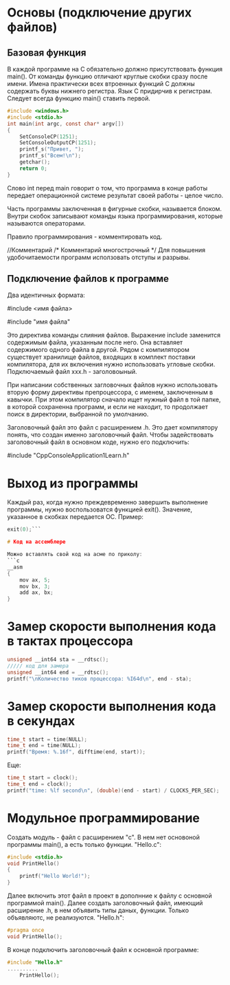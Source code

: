 # Основы (подключение других файлов)


## Базовая функция

В каждой программе на C обязательно должно присутствовать функция main(). От команды функцию отличают круглые скобки сразу после имени. Имена практически всех втроенных функций С должны содержать буквы нижнего регистра. Язык С придирчив к регистрам. Следует всегда функцию main() ставить первой.
```c
#include <windows.h>
#include <stdio.h>
int main(int argc, const char* argv[])
{
	SetConsoleCP(1251);
    SetConsoleOutputCP(1251);
	printf_s("Привет, ");
	printf_s("Всем!\n");	
	getchar();
	return 0;
}
```
Слово int перед main говорит о том, что программа в конце работы передает операционной системе результат своей работы - целое число.

Часть программы заключенная в фигурные скобки, называется блоком. Внутри скобок записывают команды языка программирования, которые называются операторами.

Правило программирования - комментировать код.

//Комментарий
/* Комментарий 
многострочный */
Для повышения удобочитаемости программ исползовать отступы и разрывы.

## Подключение файлов к программе

Два идентичных формата:

#include <имя файла>

#include "имя файла"

Это директива команды слияния файлов. Выражение include заменится содержимым файла, указанным после него. Она вставляет содержимого одного файла в другой. Рядом с компилятором существует хранилище файлов, входящих в комплект поставки компилятора, для их включения нужно использовать угловые скобки. Подключаемый файл xxx.h - заголовоыный.

При написании собственных загловочных файлов нужно использовать вторую форму директивы препроцессора, с именем, заключенным в кавычки. При этом компилятор сначало ищет нужный файл в той папке, в которой сохраненна программ, и если не находит, то продолжает поиск в директории, выбранной по умолчанию.

Заголовочный файл это файл с расширением .h. Это дает компилятору понять, что создан именно заголовочный файл. Чтобы задействовать заголовочный файл в основном коде, нужно его подключить:

#include "CppConsoleApplication1Learn.h"

# Выход из программы

Каждый раз, когда нужно преждевременно завершить выполнение программы, нужно воспользоватся функцией exit(). Значение, указанное в скобках передается ОС. Пример:
```c
exit(0);``` 

# Код на ассемблере 

Можно вставлять свой код на асме по приколу:
```c
__asm
{
    mov ax, 5;
    mov bx, 3;
    add ax, bx;
}
``` 

# Замер скорости выполнения кода в тактах процессора
```c
unsigned __int64 sta = __rdtsc();
///// код для замера
unsigned __int64 end = __rdtsc();
printf("\nКоличество тиков процессора: %I64d\n", end - sta);
```

# Замер скорости выполнения кода в секундах
```c
time_t start = time(NULL);
time_t end = time(NULL);
printf("Время: %.16f", difftime(end, start));
```
Еще:
```c
time_t start = clock();
time_t end = clock();
printf("time: %lf second\n", (double)(end - start) / CLOCKS_PER_SEC);
```

# Модульное программирование

Создать модуль - файл с расширением "с". В нем нет основоной программы main(), а есть только функции. "Hello.c":
```c
#include <stdio.h>
void PrintHello()
{
	printf("Hello World!");
}
```
Далее включить этот файл в проект в дополнние к файлу с основной программой main().
Далее создать заголовочный файл, имеющий расширение .h, в нем объявить типы даных, функции. Только объявляютс, не реализуются.
"Hello.h":
```c
#pragma once
void PrintHello();
```
В конце подключить заголовочный файл к основной программе:
```c
#include "Hello.h"
..........
    PrintHello();
```